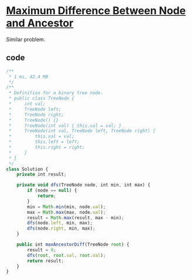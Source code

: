 # [Maximum Difference Between Node and Ancestor](https://leetcode.com/problems/maximum-difference-between-node-and-ancestor/)

Similar problem.

## code

```typescript
/**
 * 1 ms, 42.4 MB
 */
/**
 * Definition for a binary tree node.
 * public class TreeNode {
 *     int val;
 *     TreeNode left;
 *     TreeNode right;
 *     TreeNode() {}
 *     TreeNode(int val) { this.val = val; }
 *     TreeNode(int val, TreeNode left, TreeNode right) {
 *         this.val = val;
 *         this.left = left;
 *         this.right = right;
 *     }
 * }
 */
class Solution {
    private int result;

    private void dfs(TreeNode node, int min, int max) {
        if (node == null) {
            return;
        }
        min = Math.min(min, node.val);
        max = Math.max(max, node.val);
        result = Math.max(result, max - min);
        dfs(node.left, min, max);
        dfs(node.right, min, max);
    }

    public int maxAncestorDiff(TreeNode root) {
        result = 0;
        dfs(root, root.val, root.val);
        return result;
    }
}
```
